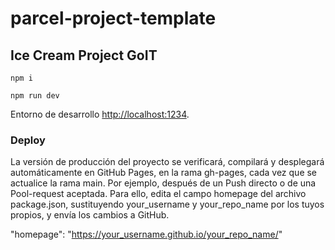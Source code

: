 # parcel-project-template

## Ice Cream Project GoIT

``` instalacion de paquetes y dependencias
npm i
```

```Despliegue
npm run dev
```

Entorno de desarrollo
 [http://localhost:1234](http://localhost:1234).

### Deploy

La versión de producción del proyecto se verificará, compilará y desplegará automáticamente en GitHub Pages, en la rama gh-pages, cada vez que se actualice la rama main. Por ejemplo, después de un Push directo o de una Pool-request aceptada. Para ello, edita el campo homepage del archivo package.json, sustituyendo your_username y your_repo_name por los tuyos propios, y envía los cambios a GitHub.

"homepage": "https://your_username.github.io/your_repo_name/"